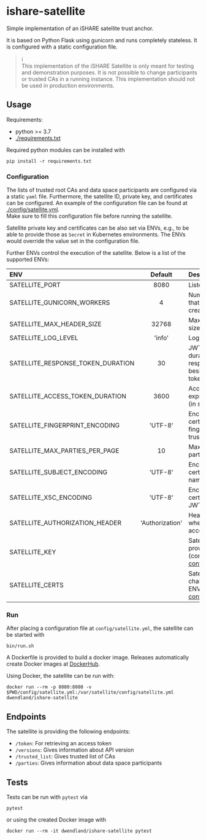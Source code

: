 # ishare-satellite

Simple implementation of an iSHARE satellite trust anchor.

It is based on Python Flask using gunicorn and runs completely stateless. 
It is configured with a static configuration file.

> :information_source:  
> This implementation of the iSHARE Satellite is only meant for testing and demonstration purposes. 
> It is not possible to change participants or trusted CAs in a running instance. This 
> implementation should not be used in production environments. 


## Usage

Requirements:
* python >= 3.7
* [./requirements.txt](./requirements.txt)

Required python modules can be installed with 
```shell
pip install -r requirements.txt
```



### Configuration

The lists of trusted root CAs and data space participants are configured via a static 
`yaml` file. Furthermore, the satellite ID, private key, and certificates can 
be configured. An example of the configuration file can be found 
at [./config/satellite.yml](./config/satellite.yml).  
Make sure to fill this configuration file before running the satellite.

Satellite private key and certificates can be also set via ENVs, e.g., to be able 
to provide those as `Secret` in Kubernetes environments. The ENVs would override the value set 
in the configuration file.

Further ENVs control the execution of the satellite. Below is a list of the supported ENVs:

| ENV                                    | Default      | Description |
|:---------------------------------------|:------------:|:------------|
| SATELLITE_PORT                         | 8080         | Listen port |
| SATELLITE_GUNICORN_WORKERS             | 4            | Number of workers that should be created |
| SATELLITE_MAX_HEADER_SIZE              | 32768        | Maximum header size in bytes |
| SATELLITE_LOG_LEVEL                    | 'info'       | Log level |
| SATELLITE_RESPONSE_TOKEN_DURATION      | 30           | JWT expiration duration (in s) of response tokens, besides the access token |
| SATELLITE_ACCESS_TOKEN_DURATION        | 3600         | Access token expiration duration (in s) |
| SATELLITE_FINGERPRINT_ENCODING         | 'UTF-8'      | Encoding of the certificate fingerprint for the trusted list |
| SATELLITE_MAX_PARTIES_PER_PAGE         | 10           | Maximum of parties per page |
| SATELLITE_SUBJECT_ENCODING             | 'UTF-8'      | Encoding of certificate subject names |
| SATELLITE_X5C_ENCODING                 | 'UTF-8'      | Encoding of x5c certificates in JWTs |
| SATELLITE_AUTHORIZATION_HEADER         | 'Authorization' | Header name where to expect access_token |
| SATELLITE_KEY                          |              | Satellite private key provided as ENV (compare to [config/satellite.yml](./config/satellite.yml#L4)) |
| SATELLITE_CERTS                        |              | Satellite certificate chain provided as ENV (compare to [config/satellite.yml](./config/satellite.yml#L10)) |



### Run

After placing a configuration file at `config/satellite.yml`, the satellite can be started with 
```shell
bin/run.sh
```

A Dockerfile is provided to build a docker image. Releases automatically create Docker images 
at [DockerHub](https://hub.docker.com/repository/docker/dwendland/ishare-satellite).

Using Docker, the satellite can be run with:
```shell
docker run --rm -p 8080:8080 -v $PWD/config/satellite.yml:/var/satellite/config/satellite.yml dwendland/ishare-satellite
```


## Endpoints

The satellite is providing the following endpoints:
* `/token`: For retrieving an access token
* `/versions`: Gives information about API version
* `/trusted_list`: Gives trusted list of CAs
* `/parties`: Gives information about data space participants


## Tests

Tests can be run with `pytest` via
```shell
pytest
```

or using the created Docker image with
```shell
docker run --rm -it dwendland/ishare-satellite pytest
```
